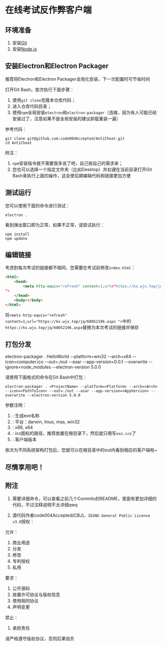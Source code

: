 # 在线考试反作弊客户端

## 环境准备

1. 安装[Git](https://git-scm.com/)
2. 安装[Node.js](https://nodejs.org/en/)

## 安装Electron和Electron Packager

推荐将Electron和Electron Packager全局化安装，下一次配置时可节省时间

打开Git Bash，依次执行下面步骤：

1. 使用`git clone`克隆本仓库代码；
2. 进入仓库代码目录；
3. 使用`npm`全局安装`electron`和`electron-packager`（选做，因为有人可能已经安装过了，注意如果不是全局安装的建议卸载重装一遍）

参考代码：

```
git clone git@github.com:code004Accepted/AntiCheat.git
cd AntiCheat
```

附注：

1. `npm`安装指令就不需要我多说了吧，自己按自己的需求来；
2. 您也可以选择一个指定文件夹（比如Desktop）并右键在当前目录打开Git Bash来执行上面的操作，这会使后期编辑代码和链接更加方便

## 测试运行

您可以使用下面的命令进行测试：

```
electron .
```

看到弹出窗口即为正常，如果不正常，请尝试执行：

```
npm install
npm update
```

## 编辑链接

考虑到每次考试的链接都不相同，您需要在考试前修改`index.html`：

```html
<html>
    <head>
        <meta http-equiv="refresh" content=1;url="https://ks.wjx.top/jq/68052196.aspx
">
    </head>
    <body></body>
</html>

```

将`<meta http-equiv="refresh" content=1;url="https://ks.wjx.top/jq/68052196.aspx
">`中的`https://ks.wjx.top/jq/68052196.aspx`替换为本次考试的链接并保存

## 打包分发

electron-packager . HelloWorld --platform=win32 --arch=x64 --icon=computer.ico --out=./out --asar --app-version=0.0.1 --overwrite --ignore=node_modules --electron-version 5.0.0

请使用下面格式的命令在Git Bash中打包：

```
electron-packager . <ProjectName> --platform=<Platform> --arch=<Arch> --icon=<PathToIcon> --out=./out --asar --app-version=<AppVersion> --overwrite --electron-version 5.0.0
```

参数注明：
1. <ProjectName>: 生成exe名称
2. <Platform>: 平台：darwin, linux, mas, win32
3. <Arch>: x86, x64
4. <PathToIcon>: ico图标的路径，推荐放置在根目录下，然后就只用写`xxx.ico`了
5. <AppVersion>: 客户端版本

依次为不同系统架构打包后，您就可以在根目录中的out内看到相应的客户端啦~

## 尽情享用吧！

## 附注

1. 需要详细命令，可以查看之前几个Commits的README，里面有更加详细的代码，不过注释说明不太详细qwq

2. 源代码作者code004Accepted(CBJ)，以`GNU General Public License v3.0`授权：

允许：
1. 商业用途
2. 分发
3. 修改
4. 专利授权
5. 私用

要求：
1. 公开源码
2. 放置许可协议与版权信息
3. 使用相同协议
4. 声明变更

禁止：
1. 承担责任

请严格遵守版权协议，否则后果自负